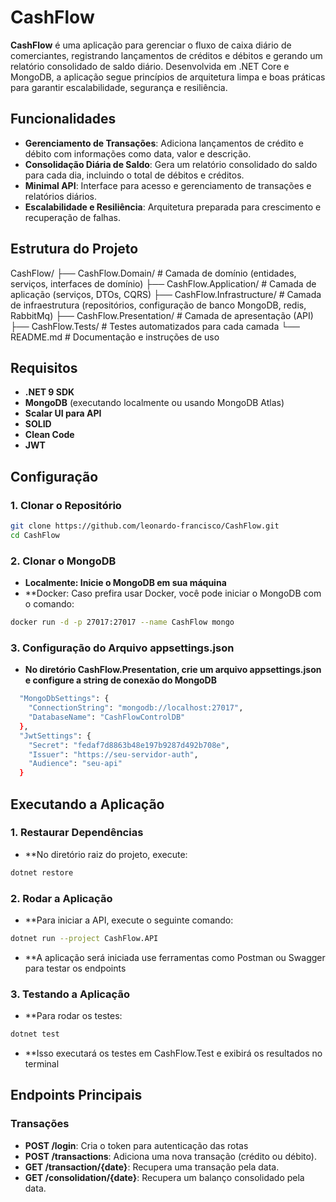 # CashFlow

**CashFlow** é uma aplicação para gerenciar o fluxo de caixa diário de comerciantes, registrando lançamentos de créditos e débitos e gerando um relatório consolidado de saldo diário. Desenvolvida em .NET Core e MongoDB, a aplicação segue princípios de arquitetura limpa e boas práticas para garantir escalabilidade, segurança e resiliência.

## Funcionalidades

- **Gerenciamento de Transações**: Adiciona lançamentos de crédito e débito com informações como data, valor e descrição.
- **Consolidação Diária de Saldo**: Gera um relatório consolidado do saldo para cada dia, incluindo o total de débitos e créditos.
- **Minimal API**: Interface para acesso e gerenciamento de transações e relatórios diários.
- **Escalabilidade e Resiliência**: Arquitetura preparada para crescimento e recuperação de falhas.

## Estrutura do Projeto
CashFlow/ 
  ├── CashFlow.Domain/ # Camada de domínio (entidades, serviços, interfaces de domínio) 
  ├── CashFlow.Application/ # Camada de aplicação (serviços, DTOs, CQRS) 
  ├── CashFlow.Infrastructure/ # Camada de infraestrutura (repositórios, configuração de banco MongoDB, redis, RabbitMq) 
  ├── CashFlow.Presentation/ # Camada de apresentação (API) 
  ├── CashFlow.Tests/ # Testes automatizados para cada camada 
  └── README.md # Documentação e instruções de uso

## Requisitos

- **.NET 9 SDK**
- **MongoDB** (executando localmente ou usando MongoDB Atlas)
- **Scalar UI para API**
- **SOLID**
- **Clean Code**
- **JWT**

## Configuração

### 1. Clonar o Repositório

```bash
git clone https://github.com/leonardo-francisco/CashFlow.git
cd CashFlow
```

### 2. Clonar o MongoDB
- **Localmente: Inicie o MongoDB em sua máquina**
- **Docker: Caso prefira usar Docker, você pode iniciar o MongoDB com o comando:
```bash
docker run -d -p 27017:27017 --name CashFlow mongo
```

### 3. Configuração do Arquivo appsettings.json
- **No diretório CashFlow.Presentation, crie um arquivo appsettings.json e configure a string de conexão do MongoDB**
```bash
  "MongoDbSettings": {
    "ConnectionString": "mongodb://localhost:27017",
    "DatabaseName": "CashFlowControlDB"
  },
  "JwtSettings": {
    "Secret": "fedaf7d8863b48e197b9287d492b708e",
    "Issuer": "https://seu-servidor-auth",
    "Audience": "seu-api"
  }
```

## Executando a Aplicação

### 1. Restaurar Dependências
- **No diretório raiz do projeto, execute:
```bash
dotnet restore
```

### 2. Rodar a Aplicação
- **Para iniciar a API, execute o seguinte comando:
```bash
dotnet run --project CashFlow.API
```
- **A aplicação será iniciada use ferramentas como Postman ou Swagger para testar os endpoints

### 3. Testando a Aplicação
- **Para rodar os testes:
```bash
dotnet test
```
- **Isso executará os testes em CashFlow.Test e exibirá os resultados no terminal

## Endpoints Principais

### Transações
- **POST /login**: Cria o token para autenticação das rotas
- **POST /transactions**: Adiciona uma nova transação (crédito ou débito).
- **GET /transaction/{date}**: Recupera uma transação pela data.
- **GET /consolidation/{date}**: Recupera um balanço consolidado pela data.
